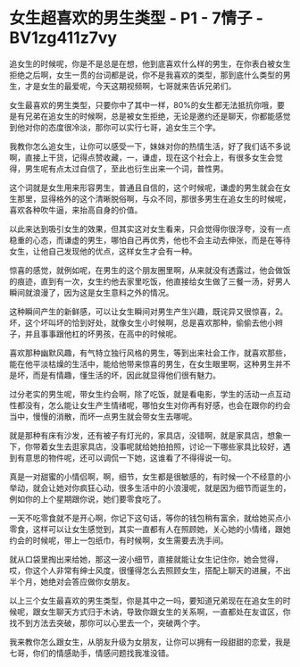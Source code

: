 # 女生超喜欢的男生类型 - P1 - 7情子 - BV1zg411z7vy

追女生的时候呢，你是不是总是在想，他到底喜欢什么样的男生，在你表白被女生拒绝之后啊，女生一贯的台词都是说，你不是我喜欢的类型，那到底什么类型的男生，才是女生的最爱呢，今天这期视频啊，七哥就来告诉兄弟们。

女生最喜欢的男生类型，只要你中了其中一样，80%的女生都无法抵抗你哦，要是有兄弟在追女生的时候啊，总是被女生拒绝，无论是邀约还是聊天，你都能感觉到他对你的态度很冷淡，那你可以实行七哥，追女生三个字。

我教你怎么追女生，让你可以感受一下，妹妹对你的热情生活，好了我们话不多说啊，直接上干货，记得点赞收藏，一，谦虚，现在这个社会上，有很多女生会觉得，男生呢有点太过自信了，至此也衍生出来一个词，普性男。

这个词就是女生用来形容男生，普通且自信的，这个时候呢，谦虚的男生就会在女生那里，显得格外的这个清晰脱俗啊，与众不同，那很多男生在追女生的时候呢，喜欢各种吹牛逼，来抬高自身的价值。

以此来达到吸引女生的效果，但其实这对女生看来，只会觉得你很浮夸，没有一点稳重的心态，而谦虚的男生，哪怕自己再优秀，他也不会主动去伸张，而是在等待女生，让他自己发现他的优点，这样女生才会有一种。

惊喜的感觉，就例如呢，在男生的这个朋友圈里啊，从来就没有透露过，他会做饭的痕迹，直到有一次，女生约他去家里吃饭，他直接给女生做了三餐一汤，好男人瞬间就浪漫了，因为这是女生意料之外的情况。

这种瞬间产生的新鲜感，可以让女生瞬间对男生产生兴趣，既诧异又很惊喜，2。坏，这个坏叫坏的恰到好处，就像女生小时候啊，总是喜欢那种，偷偷去他小辫子，并且事事跟他杠的坏男孩，在高中的时候呢。

喜欢那种幽默风趣，有气特立独行风格的男生，等到出来社会工作，就喜欢那些，能在他平淡枯燥的生活中，能给他带来惊喜的男生，在女生眼里啊，这种男生并不是坏，而是有情趣，懂生活的坏，因此就显得他们很有魅力。

过分老实的男生呢，带女生约会啊，除了吃饭，就是看电影，学生的活动一点互动性都没有，怎么能让女生产生情绪呢，哪怕女生对你再有好感，也会在跟你的约会当中，慢慢的消散，而坏一点男生就会带女生去哪呢。

就是那种有床有沙发，还有被子有灯光的，家具店，没错啊，就是家具店，想象一下，你带着女生去逛家具店，没事呢就给她拍拍照，讨论一下哪些家具比较好，遇到有意思的物件呢，还可以调侃一下她，这谁看了不得得说一句。

真是一对甜蜜的小情侣啊，啊，细节，女生都是很敏感的，有时候一个不经意的小举动，就会让她对你疯狂心动，很多生活中的小浪漫呢，就是因为细节而诞生的，例如你的上个星期跟你说，她们要零食吃了。

一天不吃零食就不是开心啊，你记下这句话，等你的钱包稍有富余，就给她买点小零食，这样可以让女生感觉到，其实一直都有人在照顾她，关心她的小情绪，跟她约会的时候呢，带上一包纸巾，有时候啊，女生需要去洗手间。

就从口袋里掏出来给她，那这一波小细节，直接就能让女生记住你，她会觉得，哎，你这个人非常有绅士风度，很懂得怎么去照顾女生，搭配上聊天的进展，不出半个月，她绝对会答应做你女朋友。

以上三个女生最喜欢的男生类型，你是其中之一吗，要知道兄弟现在在追女生的时候呢，跟女生聊天方式归于木讷，导致你跟女生的关系啊，一直都处在友谊区，你找不到方法去突破，那你可以心里去一个，突破两个字。

我来教你怎么跟女生，从朋友升级为女朋友，让你可以拥有一段甜甜的恋爱，我是七哥，你们的情感助手，情感问题找我准没错。